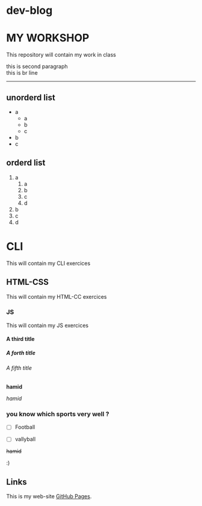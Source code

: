 # dev-blog

# MY WORKSHOP
This repository will contain my work in class

this is second paragraph<br>
this is br line

<!--hr-->

---


## unorderd list
- a
    - a
    - b
    - c
- b
- c


## orderd list
1. a
    1. a
    2. b
    3. c
    4. d
2. b
3. c
4. d

<!--header tag from h1 to h6-->

# CLI
This will contain my CLI exercices 

## HTML-CSS
This will contain my HTML-CC exercices

### JS
This will contain my JS exercices

#### A third title 

##### A forth title


###### A fifth title



<!--for make bold-->

**hamid**

<!--for make italic-->

*hamid*


<!--checkbox list-->
### you know which sports very well ?
- [ ] Football

- [ ] vallyball

<!--remove the note or....-->

~~hamid~~

:)


## Links

This is my web-site  [GitHub Pages](https://pages.github.com/hamid-poco/dev-blog/blob/gh-pages/assets/index.html).
